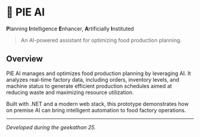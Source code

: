 # 🥧 PIE AI

**P**lanning **I**ntelligence **E**nhancer, **A**rtificially **I**nstituted

> An AI-powered assistant for optimizing food production planning.

## Overview

PIE AI manages and optimizes food production planning by leveraging AI. It analyzes real-time factory data, including orders, inventory levels, and machine status to generate efficient production schedules aimed at reducing waste and maximizing resource utilization.

Built with .NET and a modern web stack, this prototype demonstrates how on premise AI can bring intelligent automation to food factory operations.

---

*Developed during the geekathon 25.*
